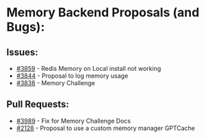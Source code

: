 # Memory Backend Proposals (and Bugs):
## Issues:
- [#3859][3859] - Redis Memory on Local install not working
- [#3844][3844] - Proposal to log memory usage
- [#3838][3838] - Memory Challenge

## Pull Requests:
- [#3989][3989] - Fix for Memory Challenge Docs
- [#2128][2128] - Proposal to use a custom memory manager GPTCache

[2128]:https://github.com/Significant-Gravitas/Auto-GPT/pull/2128
[3838]:https://github.com/Significant-Gravitas/Auto-GPT/issues/3838
[3844]:https://github.com/Significant-Gravitas/Auto-GPT/issues/3844
[3859]:https://github.com/Significant-Gravitas/Auto-GPT/issues/3859
[3989]:https://github.com/Significant-Gravitas/Auto-GPT/pull/3989